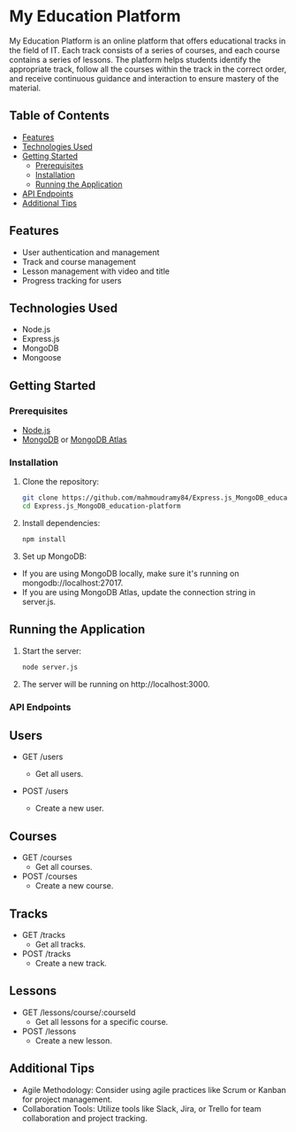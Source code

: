 # My Education Platform

My Education Platform is an online platform that offers educational tracks in the field of IT. Each track consists of a series of courses, and each course contains a series of lessons. The platform helps students identify the appropriate track, follow all the courses within the track in the correct order, and receive continuous guidance and interaction to ensure mastery of the material.

## Table of Contents

- [Features](#features)
- [Technologies Used](#technologies-used)
- [Getting Started](#getting-started)
  - [Prerequisites](#prerequisites)
  - [Installation](#installation)
  - [Running the Application](#running-the-application)
- [API Endpoints](#api-endpoints)
- [Additional Tips](#additional-tips)

## Features

- User authentication and management
- Track and course management
- Lesson management with video and title
- Progress tracking for users

## Technologies Used

- Node.js
- Express.js
- MongoDB
- Mongoose

## Getting Started

### Prerequisites

- [Node.js](https://nodejs.org/)
- [MongoDB](https://www.mongodb.com/try/download/community) or [MongoDB Atlas](https://www.mongodb.com/cloud/atlas)

### Installation

1. Clone the repository:

   ```bash
   git clone https://github.com/mahmoudramy84/Express.js_MongoDB_education-platform.git
   cd Express.js_MongoDB_education-platform

2. Install dependencies:

   ```bash
   npm install

3. Set up MongoDB:

- If you are using MongoDB locally, make sure it's running on mongodb://localhost:27017.
- If you are using MongoDB Atlas, update the connection string in server.js.

## Running the Application

1. Start the server:

   ```bash
   node server.js

2. The server will be running on http://localhost:3000.

### API Endpoints

## Users
- GET /users
    - Get all users.

- POST /users
    - Create a new user.

## Courses
- GET /courses
    - Get all courses.
- POST /courses
    - Create a new course.

## Tracks
- GET /tracks
    - Get all tracks.
- POST /tracks
    - Create a new track.

## Lessons
- GET /lessons/course/:courseId
    - Get all lessons for a specific course.
- POST /lessons
    - Create a new lesson.

## Additional Tips
- Agile Methodology: Consider using agile practices like Scrum or Kanban for project management.
- Collaboration Tools: Utilize tools like Slack, Jira, or Trello for team collaboration and project tracking.
